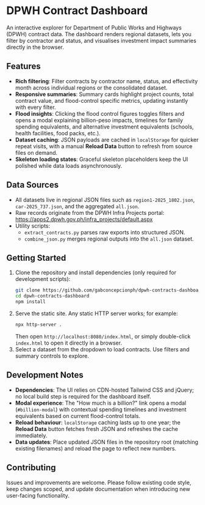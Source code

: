 # DPWH Contract Dashboard

An interactive explorer for Department of Public Works and Highways (DPWH) contract data. The dashboard renders regional datasets, lets you filter by contractor and status, and visualises investment impact summaries directly in the browser.

## Features
- **Rich filtering**: Filter contracts by contractor name, status, and effectivity month across individual regions or the consolidated dataset.
- **Responsive summaries**: Summary cards highlight project counts, total contract value, and flood-control specific metrics, updating instantly with every filter.
- **Flood insights**: Clicking the flood control figures toggles filters and opens a modal explaining billion-peso impacts, timelines for family spending equivalents, and alternative investment equivalents (schools, health facilities, food packs, etc.).
- **Dataset caching**: JSON payloads are cached in `localStorage` for quicker repeat visits, with a manual **Reload Data** button to refresh from source files on demand.
- **Skeleton loading states**: Graceful skeleton placeholders keep the UI polished while data loads asynchronously.

## Data Sources
- All datasets live in regional JSON files such as `region1-2025_1802.json`, `car-2025_737.json`, and the aggregated `all.json`.
- Raw records originate from the DPWH Infra Projects portal: <https://apps2.dpwh.gov.ph/infra_projects/default.aspx>
- Utility scripts:
  - `extract_contracts.py` parses raw exports into structured JSON.
  - `combine_json.py` merges regional outputs into the `all.json` dataset.

## Getting Started
1. Clone the repository and install dependencies (only required for development scripts):
   ```bash
   git clone https://github.com/gabconcepcionph/dpwh-contracts-dashboard.git
   cd dpwh-contracts-dashboard
   npm install
   ```
2. Serve the static site. Any static HTTP server works; for example:
   ```bash
   npx http-server .
   ```
   Then open `http://localhost:8080/index.html`, or simply double-click `index.html` to open it directly in a browser.
3. Select a dataset from the dropdown to load contracts. Use filters and summary controls to explore.

## Development Notes
- **Dependencies**: The UI relies on CDN-hosted Tailwind CSS and jQuery; no local build step is required for the dashboard itself.
- **Modal experience**: The "How much is a billion?" link opens a modal (`#billion-modal`) with contextual spending timelines and investment equivalents based on current flood-control totals.
- **Reload behaviour**: `localStorage` caching lasts up to one year; the **Reload Data** button fetches fresh JSON and refreshes the cache immediately.
- **Data updates**: Place updated JSON files in the repository root (matching existing filenames) and reload the page to reflect new numbers.

## Contributing
Issues and improvements are welcome. Please follow existing code style, keep changes scoped, and update documentation when introducing new user-facing functionality.
